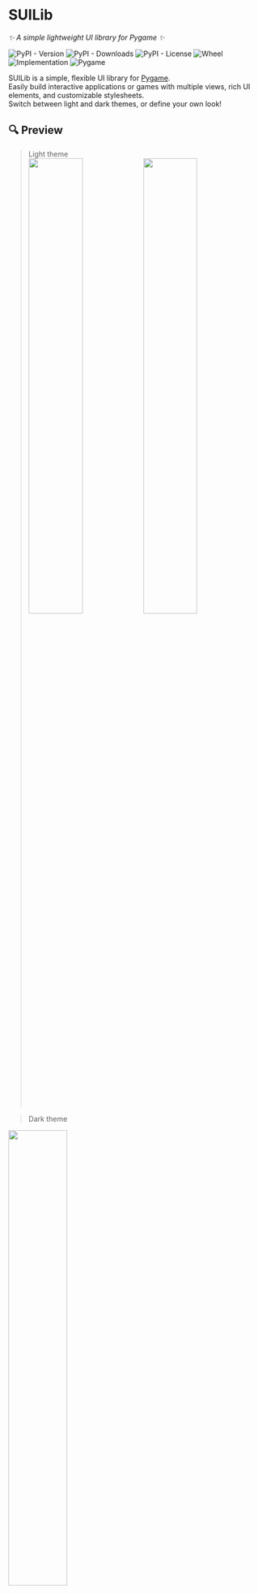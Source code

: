 # SUILib
_✨ A simple lightweight UI library for Pygame ✨_

![PyPI - Version](https://img.shields.io/pypi/v/SUILib?style=flat-square)
![PyPI - Downloads](https://img.shields.io/pypi/dm/SUILib?style=flat-square)
![PyPI - License](https://img.shields.io/pypi/l/SUILib?style=flat-square)
![Wheel](https://img.shields.io/pypi/wheel/SUILib?style=flat-square)
![Implementation](https://img.shields.io/pypi/implementation/SUILib?style=flat-square)
![Pygame](https://img.shields.io/badge/Pygame-Compatible-brightgreen?logo=pygame&logoColor=white&style=flat-square)

SUILib is a simple, flexible UI library for [Pygame](https://www.pygame.org/).  
Easily build interactive applications or games with multiple views, rich UI elements, and customizable stylesheets.  
Switch between light and dark themes, or define your own look!

## 🔍 Preview

> Light theme  
<img src="./preview/img1.png" width="48%"> <img src="./preview/img2.png" width="48%">

> Dark theme  
<img src="./preview/img3.png" width="48%">

## ✨ Features & Elements

**Main Components**
- ` Application `  ` View `  ` StyleManager `

**Layouts**
- ` RelativeLayout `  ` AbsoluteLayout `

**UI Elements**
- ` Label `  ` Panel `  ` Button `  ` ToggleButton `  ` TextInput `  ` CheckBox `  
- ` RadioButton `  ` RadioButtonGroup `  ` ComboBox `  ` TabPanel `  ` Tab `  
- ` ListPanel `  ` Table `  ` Canvas `  ` Image `  ` Graph `  
- ` HorizontalScrollbar `  ` VerticalScrollbar `  ` Slider `  

**Graphics**
- ` Vertex `  ` Edge `  ` Wireframe `

**Utils**
- ` colorChange `  ` colorAdd `  ` colorInvert `  ` createColor `  
- ` overrides `  ` inRect `  ` generateSignal `  ` loadImage `  ` drawGraph `  
- ` loadConfig `  ` getDisplayWidth `  ` getDisplayHeight `  ` runTaskAsync `

## 📚 Documentation

Documentation is available in the docs folder or here on GitHub.  
[SUILib Documentation](https://0xmartin.github.io/SUILib/)

## 🚀 Installation

**Install from PyPI (recommended):**
```sh
pip install suilib
```

**_Optional: Prepare a virtual environment first (recommended):_**
```sh
python -m venv venv
source venv/bin/activate  # On Windows: venv\Scripts\activate
```

**Install locally from source (development mode):**

1. Clone this repository:
    ```sh
    git clone https://github.com/0xMartin/SUILib.git
    cd SUILib
    ```

2. Install dependencies:
    ```sh
    pip install -r requirements.txt
    ```

3. Install SUILib in development mode:
    ```sh
    pip install -e .
    ```

## License

Released under the [MIT License](https://opensource.org/licenses/MIT).  
© Martin Krcma